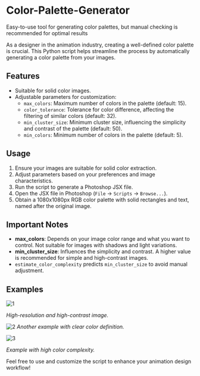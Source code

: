 # Color-Palette-Generator
Easy-to-use tool for generating color palettes, but manual checking is recommended for optimal results

As a designer in the animation industry, creating a well-defined color palette is crucial. 
This Python script helps streamline the process by automatically generating a color palette from your images.

## Features

- Suitable for solid color images.
- Adjustable parameters for customization:
  - `max_colors`: Maximum number of colors in the palette (default: 15).
  - `color_tolerance`: Tolerance for color difference, affecting the filtering of similar colors (default: 32).
  - `min_cluster_size`: Minimum cluster size, influencing the simplicity and contrast of the palette (default: 50).
  - `min_colors`: Minimum number of colors in the palette (default: 5).

## Usage

1. Ensure your images are suitable for solid color extraction.
2. Adjust parameters based on your preferences and image characteristics.
3. Run the script to generate a Photoshop JSX file.
4. Open the JSX file in Photoshop (`File` -> `Scripts` -> `Browse...`).
5. Obtain a 1080x1080px RGB color palette with solid rectangles and text, named after the original image.

## Important Notes

- **max_colors**: Depends on your image color range and what you want to control. Not suitable for images with shadows and light variations.
- **min_cluster_size**: Influences the simplicity and contrast. A higher value is recommended for simple and high-contrast images.
- `estimate_color_complexity` predicts `min_cluster_size` to avoid manual adjustment.

## Examples
![1](https://github.com/ENIACZH/Color-Palette-Generator/assets/129947787/126dcd40-db2b-47ce-afd6-6e62cf80f3d5)

*High-resolution and high-contrast image.*

![2](https://github.com/ENIACZH/Color-Palette-Generator/assets/129947787/07487922-c1f7-4463-8bab-806fdc399e50)
*Another example with clear color definition.*

![3](https://github.com/ENIACZH/Color-Palette-Generator/assets/129947787/83e1a91b-d43e-4cb7-a6ff-db0f1e17a2c7)

*Example with high color complexity.*

Feel free to use and customize the script to enhance your animation design workflow!
